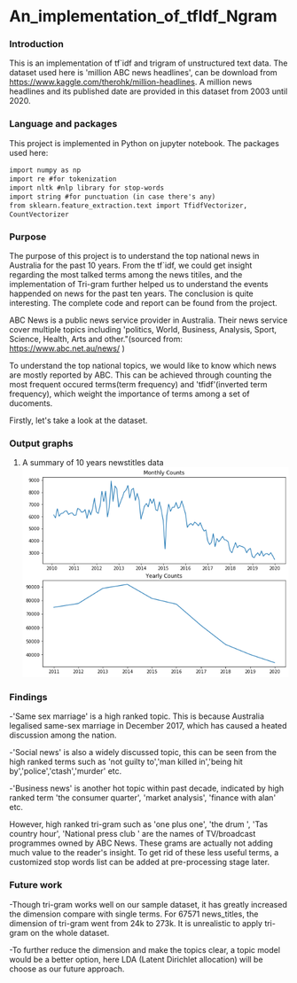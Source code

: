 # An_implementation_of_tfIdf_Ngram
### Introduction 
This is an implementation of tf`idf and trigram of unstructured text data.
The dataset used here is 'million ABC news headlines', can be download from https://www.kaggle.com/therohk/million-headlines. 
A million news headlines and its published date are provided in this dataset from 2003 until 2020.

### Language and packages 
This project is implemented in Python on jupyter notebook.
The packages used here:


```
import numpy as np
import re #for tokenization
import nltk #nlp library for stop-words
import string #for punctuation (in case there's any)
from sklearn.feature_extraction.text import TfidfVectorizer, CountVectorizer
```


### Purpose
The purpose of this project is to understand the top national news in Australia for the past 10 years. 
From the tf`idf, we could get insight regarding the most talked terms among the news titiles, and the implementation of Tri-gram further helped us to understand the events happended on news for the past ten years. The conclusion is quite interesting. The complete code and report can be found from the project. 

ABC News is a public news service provider in Australia. Their news service cover multiple topics including 'politics, World, Business, Analysis, Sport, Science, Health, Arts and other."(sourced from: https://www.abc.net.au/news/ )

To understand the top national topics, we would like to know which news are mostly reported by ABC. This can be achieved through counting the most frequent occured terms(term frequency) and 'tfidf'(inverted term frequency), which weight the importance of terms among a set of ducoments.

Firstly, let's take a look at the dataset.

### Output graphs
1. A summary of 10 years newstitles data 
![alt text](https://github.com/joywang233/An_implementation_of_tfIdf_Ngram/blob/main/output_img/summary_data.png "summary_data")



### Findings

-'Same sex marriage' is a high ranked topic. This is because Australia legalised same-sex marriage in December 2017, which has caused a heated discussion among the nation.

-'Social news' is also a widely discussed topic, this can be seen from the high ranked terms such as 'not guilty to','man killed in','being hit by','police','ctash','murder' etc.

-'Business news' is another hot topic within past decade, indicated by high ranked term 'the consumer quarter', 'market analysis', 'finance with alan' etc.

However, high ranked tri-gram such as 'one plus one', 'the drum ', 'Tas country hour', 'National press club ' are the names of TV/broadcast programmes owned by ABC News. These grams are actually not adding much value to the reader's insight. To get rid of these less useful terms, a customized stop words list can be added at pre-processing stage later.

### Future work

-Though tri-gram works well on our sample dataset, it has greatly increased the dimension compare with single terms. For 67571 news_titles, the dimension of tri-gram went from 24k to 273k. It is unrealistic to apply tri-gram on the whole dataset.

-To further reduce the dimension and make the topics clear, a topic model would be a better option, here LDA (Latent Dirichlet allocation) will be choose as our future approach.
